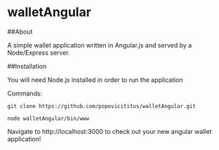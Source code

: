 # walletAngular

##About

A simple wallet application written in Angular.js and served by a Node/Express server.

##Installation

You will need Node.js installed in order to run the application

Commands:

`git clone https://github.com/popovicititus/walletAngular.git`

`node walletAngular/bin/www`

Navigate to http://localhost:3000 to check out your new angular wallet application! 
